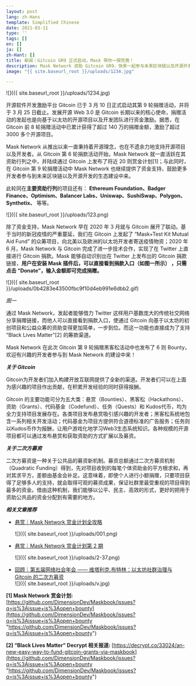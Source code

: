 ```yaml
---
layout: post
lang: zh-Hans
template: Simplified Chinese
date: 2021-03-11
type: ''
tags: []
en: []
ja: []
zh-Hant: []
title: 新闻｜Gitcoin GR9 正式启动，Mask 带你一探究竟！
description: Mask Network 资助 Gitcoin GR9，快来一起参与未来区块链以及开源开发的生态建设吧！
image: "{{ site.baseurl_root }}/uploads/1234.jpg"

---
```

![]({{ site.baseurl_root }}/uploads/1234.jpg)

开源软件开发激励平台 Gitcoin 已于 3 月 10 日正式启动其第 9 轮捐赠活动，并将于 3 月 25 日截止。发展开源 Web 3.0 是 Gitcoin 长期以来的核心使命，捐赠活动的发起也是向基于以太坊的开源项目以及开发团队进行资金激励。据悉，在 Gitcoin 前 8 轮捐赠活动中已累计获得了超过 140 万的捐赠金额，激励了超过 3000 多个开源项目。

Mask Network 从推出以来一直秉持着开源理念，也在不遗余力地支持开源项目以及开发者。从 Gitcoin 第 6 轮捐款活动开始，Mask Network 就一直活跃在其资助行列之中，并陆续通过 Gitcoin 上发布了将近 20 则赏金计划\[1\]；与此同时，在 Gitcoin 第 9 轮捐赠活动中 Mask Network 也继续提供了资金支持，鼓励更多开发者参与到未来区块链以及开源开发的生态建设中来。

此轮同在**主要资助行列**的项目还有： **Ethereum Foundation、Badger Finance、Optimism、Balancer Labs、Uniswap、SushiSwap、Polygon、Synthetix、**           等等。

![]({{ site.baseurl_root }}/uploads/123.png)

除了资金支持，Mask Network 早在 2020 年 3 月就与 Gitcoin 展开了联动。基于当时的新冠疫情的严重蔓延，我们在 Gitcoin 上发起了 “Mask+Test Kit Mutual Aid Fund” 的众筹项目，向北美以及欧洲的以太坊开发者寄送疫情物资；2020 年 6 月，Mask Network 与 Gitcoin 完成了进一步技术合作，实现了在 Twitter 上直接进行 Gitcoin 捐款。Mask 能够自动识别出在 Twitter 上发布出的 Gitcoin 捐款链接，**用户在安装 Mask 插件后，可以直接看到捐款入口（如图一所示） ，只需点击 “Donate”，输入金额即可完成捐赠。**

![]({{ site.baseurl_root }}/uploads/0b4283e43500fbc9f10d4eb991e6dbb2.gif)

_图一_

通过 Mask Network，发起者能够借力 Twitter 这样用户基数庞大的传统社交网络分享捐赠链接，而他人可以直接看到捐款入口，使通过 Gitcoin 向基于以太坊的初创项目和公益众筹的资助变得更加简单，一步到位。而这一功能也直接成为了支持 “Black Lives Matter”\[2\] 的筹款渠道。

Mask Network 在此次 Gitcoin 第 9 轮捐赠黑客松活动中也发布了 6 则 Bounty，欢迎有兴趣的开发者参与到 Mask Network 的建设中来！

**_关于 Gitcoin_**

Gitcoin为开发者们加入构建开放互联网提供了全新的渠道。开发者们可以在上面为感兴趣的项目作出贡献，在积累开发经验的同时获得报酬。

Gitcoin 的主要功能可分为五大类：悬赏（Bounties）、黑客松（Hackathons）、资助（Grants）、代码基金（Codefund）、任务（Quests）和 Kudos代币，均为全力支持项目发展存在。各类项目发布悬赏吸引感兴趣的开发者；黑客松系统地包含一系列相关开发活动；代码基金为项目方提供符合道德标准的广告服务；任务则以Kudos币作为报酬，让用户游戏化地学习Web3生态系统知识。各种规模的开源项目都可以通过发布悬赏和获取资助的方式扩展以及募资。

**_关于二次方募资_**

二次方募资是一种关于公共品的募资新机制。募资总额通过二次方募资机制（Quadratic Funding）得到，先对项目收到的每笔个体资助金的平方根求和，再对其求平方，差额由基金会补足。这意味着，即使个人进行小额捐赠，只要项目获得了足够多人的支持，就会取得可观的募资成果，保证社群里最受重视的项目得到最多的资金。借由这种机制，我们能够以公平、民主、高效的形式，更好的把用于资助公共品的资金分配到有需要的地方。

**_相关文章推荐_**

* [悬赏｜Mask Network 赏金计划全攻略](https://mp.weixin.qq.com/s/JDCkSCGxs6VADi85i0AuIg)

  ![]({{ site.baseurl_root }}/uploads/001.png)
* [悬赏｜Mask Network 赏金计划第 2 期](https://mp.weixin.qq.com/s/K3iQYMckZNWglSA4QM-pgA)

  ![]({{ site.baseurl_root }}/uploads/2-37.png)
* [回顾｜第五届网络社会年会 —— 维塔利克.布特林：以太坊社群治理与 Gitcoin 的二次方募资](https://mp.weixin.qq.com/s/iKKlVRE1Y2uDxLk8b-wZbw)  
  ![]({{ site.baseurl_root }}/uploads/v.jpg)[​](http://mp.weixin.qq.com/s?__biz=MzU4OTkwNDYzMw==&mid=2247487471&idx=1&sn=b200715ca60c350d6b0aa29053451686&chksm=fdc72079cab0a96f1f0047ad9d256230d98f31f6dbcec882f6ad29c61064a31ecf6dc63c3e52&scene=21#wechat_redirect)

**\[1\] Mask Network 赏金计划:** [https://github.com/DimensionDev/Maskbook/issues?q=is%3Aissue+is%3Aopen+bounty](https://github.com/DimensionDev/Maskbook/issues?q=is%3Aissue+is%3Aopen+bounty "https://github.com/DimensionDev/Maskbook/issues?q=is%3Aissue+is%3Aopen+bounty")

**\[2\] “Black Lives Matter” Decrypt 相关报道:** [https://decrypt.co/33024/an-new-easy-way-to-fund-gitcoin-grants-via-maskbook](https://github.com/DimensionDev/Maskbook/issues?q=is%3Aissue+is%3Aopen+bounty "https://github.com/DimensionDev/Maskbook/issues?q=is%3Aissue+is%3Aopen+bounty")